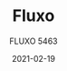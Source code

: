 ---
designer: "Luca Casini"
description: "Fluxo%20uses%20primary%20geometric%20shapes%2C%20starting%20from%20the%20section%20of%20its%20stem-like%20base%2C%20to%20generate%20a%20form%20with%20clean%20and%20minimalist%20lines.%20Coffee%20table%20with%20die-cast%20aluminium%20base%20with%20three%20legs%20and%20steel%20tube%20column.%20Available%20combined%20with%20tops%20of%20different%20sizes%20and%20finishes."
image_primary: "img/Fluxo_5463_01_zoom.jpg"
image_secondary: "img/Fluxo_5463_02_zoom.jpg"
manufacturer: "Pedrali"
href: "https://www.pedrali.it/en/products/catalog/Table-FLUXO-5463/"
subtitle: "FLUXO 5463"
tags: 
  - "Pedrali"
  - "Central Base Tables"
title: "Fluxo"
category: "Central Base Tables"
slug: "/manufacturers/pedrali/central-base-tables/luca-casini-fluxo"
date: "2021-02-19"
---